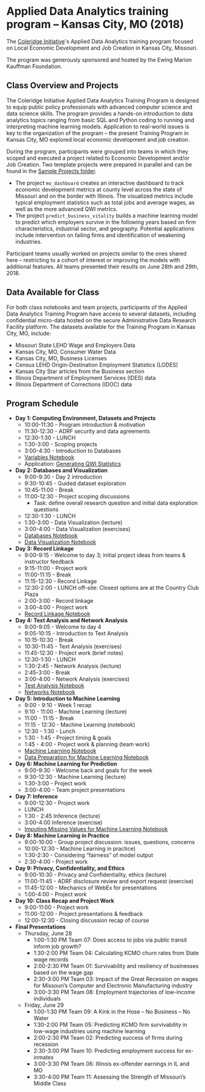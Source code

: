 # Applied Data Analytics training program – Kansas City, MO (2018)

The [Coleridge Initiative](coleridgeinitiative.org)'s Applied Data Analytics training program focused on Local Economic Development and Job Creation in Kansas City, Missouri.

The program was generously sponsored and hosted by the Ewing Marion Kauffman Foundation.

## Class Overview and Projects

The Coleridge Initiative Applied Data Analytics Training Program is designed to equip public policy professionals with advanced computer science and data science skills. The program provides a hands-on introduction to data analytics topics ranging from basic SQL and Python coding to running and interpreting machine learning models. Application to real-world issues is key to the organization of the program – the present Training Program in Kansas City, MO explored local economic development and job creation.

During the program, participants were grouped into teams in which they scoped and executed a project related to Economic Development and/or Job Creation. Two template projects were prepared in parallel and can be found in the [Sample Projects folder](https://github.com/Coleridge-Initiative/ada-2018-kcmo/tree/master/sample_projects).
- The project `mo_dashboard` creates an interactive dashboard to track economic development metrics at county level across the state of Missouri and on the border with Illinois. The visualized metrics include typical employment statistics such as total jobs and average wages, as well as the more advanced QWI metrics.
- The project `predict_business_vitality` builds a machine learning model to predict which employers survive in the following years based on firm characteristics, industrial sector, and geography. Potential applications include intervention on failing firms and identification of weakening industries.

Participant teams usually worked on projects similar to the ones shared here – restricting to a cohort of interest or improving the models with additional features. All teams presented their results on June 28th and 29th, 2018.


## Data Available for Class

For both class notebooks and team projects, participants of the Applied Data Analytics Training Program have access to several datasets, including confidential micro-data hosted on the secure Administrative Data Research Facility platform. The datasets available for the Training Program in Kansas City, MO, include:
- Missouri State LEHD Wage and Employers Data
- Kansas City, MO, Consumer Water Data
- Kansas City, MO, Business Licenses
- Census LEHD Origin-Destination Employment Statistics (LODES)
- Kansas City Star articles from the Business section
- Illinois Department of Employment Services (IDES) data
- Illinois Department of Corrections (IDOC) data

## Program Schedule

- __Day 1: Computing Environment, Datasets and Projects__
  - 10:00-11:30 - Program introduction & motivation
  - 11:30-12:30 - ADRF security and data agreements
  - 12:30-1:30 - LUNCH
  - 1:30-3:00 - Scoping projects
  - 3:00-4:30 - Introduction to Databases
  - [Variables Notebook](https://github.com/Coleridge-Initiative/ada-2018-kcmo/tree/master/class_notebooks/1_1_Variables.ipynb)
  - Application: [Generating QWI Statistics](https://github.com/Coleridge-Initiative/ada-2018-kcmo/tree/master/class_notebooks/1_2_QWI_Statistics.ipynb)
- __Day 2: Databases and Visualization__
  - 9:00-9:30 - Day 2 introduction
  - 9:30-10:45 - Guided dataset exploration
  - 10:45-11:00 - Break
  - 11:00-12:30 - Project scoping discussions
    - Task: define overall research question and initial data exploration questions
  - 12:30-1:30 - LUNCH
  - 1:30-3:00 - Data Visualization (lecture)
  - 3:00-4:00 - Data Visualization (exercises)
  - [Databases Notebook](https://github.com/Coleridge-Initiative/ada-2018-kcmo/tree/master/class_notebooks/2_1_Databases.ipynb)
  - [Data Visualization Notebook](https://github.com/Coleridge-Initiative/ada-2018-kcmo/tree/master/class_notebooks/3_1_Data_Visualization.ipynb)
- __Day 3: Record Linkage__
  - 9:00-9:15 - Welcome to day 3; initial project ideas from teams & instructor feedback
  - 9:15-11:00 - Project work
  - 11:00-11:15 - Break
  - 11:15-12:30 - Record Linkage
  - 12:30-2:00 - LUNCH off-site: Closest options are at the Country Club Plaza
  - 2:00-3:00 - Record linkage
  - 3:00-4:00 - Project work
  - [Record Linkage Notebook](https://github.com/Coleridge-Initiative/ada-2018-kcmo/tree/master/class_notebooks/4_1_Record_Linkage.ipynb)
- __Day 4: Text Analysis and Network Analysis__
  - 9:00-9:05 - Welcome to day 4
  - 9:05-10:15 - Introduction to Text Analysis
  - 10:15-10:30 - Break
  - 10:30-11:45 - Text Analysis (exercises)
  - 11:45-12:30 - Project work (brief notes)
  - 12:30-1:30 - LUNCH
  - 1:30-2:45 - Network Analysis (lecture)
  - 2:45-3:00 - Break
  - 3:00-4:00 - Network Analysis (exercises)
  - [Test Analysis Notebook](https://github.com/Coleridge-Initiative/ada-2018-kcmo/tree/master/class_notebooks/5_1_Text_Analysis.ipynb)
  - [Networks Notebook](https://github.com/Coleridge-Initiative/ada-2018-kcmo/tree/master/class_notebooks/6_1_Introduction_to_Networks.ipynb)
- __Day 5: Introduction to Machine Learning__
  - 9:00 - 9:10 - Week 1 recap
  - 9:10 - 11:00 - Machine Learning (lecture)
  - 11:00 - 11:15 - Break
  - 11:15 - 12:30 - Machine Learning (notebook)
  - 12:30 - 1:30 - Lunch
  - 1:30 - 1:45 - Project timing & goals
  - 1:45 - 4:00 - Project work & planning (team work)
  - [Machine Learning Notebook](https://github.com/Coleridge-Initiative/ada-2018-kcmo/tree/master/class_notebooks/7_1_Machine_Learning.ipynb)
  - [Data Preparation for Machine Learning Notebook](https://github.com/Coleridge-Initiative/ada-2018-kcmo/tree/master/class_notebooks/7_2_Data_Preparation_for_ML.ipynb)
- __Day 6: Machine Learning for Prediction__
  - 9:00-9:30 - Welcome back and goals for the week
  - 9:30-12:30 - Machine Learning (lecture)
  - 1:30-3:00 - Project work
  - 3:00-4:00 - Team project presentations
- __Day 7: Inference__
  - 9:00-12:30 - Project work
  - LUNCH
  - 1:30 - 2:45 Inference (lecture)
  - 3:00-4:00 Inference (exercise)
  - [Imputing Missing Values for Machine Learning Notebook](https://github.com/Coleridge-Initiative/ada-2018-kcmo/tree/master/class_notebooks/7_3_Imputing_Missing_Values_for_ML.ipynb)
- __Day 8: Machine Learning in Practice__
  - 9:00-10:00 - Group project discussion: issues, questions, concerns
  - 10:00-12:30 - Machine Learning in practice)
  - 1:30-2:30 - Considering “fairness” of model output
  - 2:30-4:00 - Project work
- __Day 9: Privacy, Confidentiality, and Ethics__
  - 9:00-10:30 - Privacy and Confidentiality, ethics (lecture)
  - 11:00-11:45 - ADRF disclosure review and export request (exercise)
  - 11:45-12:00 - Mechanics of WebEx for presentations
  - 1:00-4:00 - Project work
- __Day 10: Class Recap and Project Work__
  - 9:00-11:00 - Project work
  - 11:00-12:00 - Project presentations & feedback
  - 12:00-12:30 - Closing discussion recap of course
- __Final Presentations__
  - Thursday, June 28
    - 1:00-1:30 PM Team 07: Does access to jobs via public transit inform job growth?
    - 1:30-2:00 PM Team 04: Calculating KCMO churn rates from State wage records
    - 2:00-2:30 PM Team 01: Survivability and resiliency of businesses based on the wage gap
    - 2:30-3:00 PM Team 03: Impact of the Great Recession on wages for Missouri’s Computer and Electronic Manufacturing industry
    - 3:00-3:30 PM Team 08: Employment trajectories of low-income individuals
  - Friday, June 29
    - 1:00-1:30 PM Team 09: A Kink in the Hose – No Business – No Water
    - 1:30-2:00 PM Team 05: Predicting KCMO firm survivability in low-wage industries using machine learning
    - 2:00-2:30 PM Team 02: Predicting success of firms during recession
    - 2:30-3:00 PM Team 10: Predicting employment success for ex-inmates
    - 3:00-3:30 PM Team 06: Illinois ex-offender earnings in IL and MO
    - 3:30-4:00 PM Team 11: Assessing the Strength of Missouri’s Middle Class
